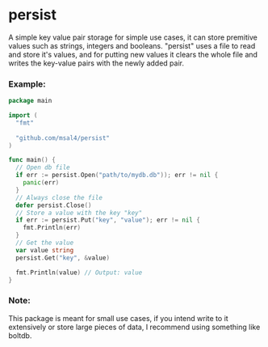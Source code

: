 # persist
A simple key value pair storage for simple use cases, it can
store premitive values such as strings, integers and booleans.
"persist" uses a file to read and store it's values, and for putting new
values it clears the whole file and writes the key-value pairs with the
newly added pair.

### Example:

```go
package main

import (
  "fmt"
  
  "github.com/msal4/persist"
)

func main() {
  // Open db file
  if err := persist.Open("path/to/mydb.db")); err != nil {
    panic(err)
  }
  // Always close the file
  defer persist.Close()
  // Store a value with the key "key"
  if err := persist.Put("key", "value"); err != nil {
    fmt.Println(err)
  }
  // Get the value
  var value string
  persist.Get("key", &value)

  fmt.Println(value) // Output: value
}

```

### Note:
This package is meant for small use cases, if you intend write to it extensively or store large pieces of data, I recommend using something like boltdb.
